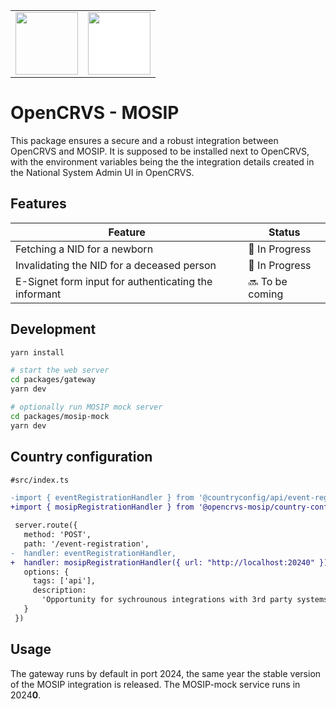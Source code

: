 <table>
<tr><td>
<img src="https://www.opencrvs.org/apple-touch-icon.png" height="100">
</td><td>
<img src="https://mosip.io/images/mosipn-logo.png" height="100" style="background:white">
</td></tr></table>

# OpenCRVS - MOSIP

This package ensures a secure and a robust integration between OpenCRVS and MOSIP. It is supposed to be installed next to OpenCRVS, with the environment variables being the the integration details created in the National System Admin UI in OpenCRVS.

## Features

| Feature                                              | Status          |
| ---------------------------------------------------- | --------------- |
| Fetching a NID for a newborn                         | 🚧 In Progress  |
| Invalidating the NID for a deceased person           | 🚧 In Progress  |
| E-Signet form input for authenticating the informant | 🔜 To be coming |

## Development

```sh
yarn install

# start the web server
cd packages/gateway
yarn dev

# optionally run MOSIP mock server
cd packages/mosip-mock
yarn dev
```

## Country configuration

```diff
#src/index.ts

-import { eventRegistrationHandler } from '@countryconfig/api/event-registration/handler'
+import { mosipRegistrationHandler } from '@opencrvs-mosip/country-config'

 server.route({
   method: 'POST',
   path: '/event-registration',
-  handler: eventRegistrationHandler,
+  handler: mosipRegistrationHandler({ url: "http://localhost:20240" })),
   options: {
     tags: ['api'],
     description:
       'Opportunity for sychrounous integrations with 3rd party systems as a final step in event registration. If successful returns identifiers for that event.'
   }
 })
```

## Usage

The gateway runs by default in port 2024, the same year the stable version of the MOSIP integration is released. The MOSIP-mock service runs in 2024**0**.
